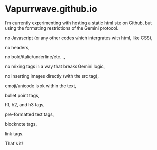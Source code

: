 # Vapurrwave.github.io
I’m currently experimenting with hosting a static html site on Github, but using the formatting restrictions of the Gemini protocol. 

no Javascript (or any other codes which intergrates with html, like CSS), 

no headers, 

no bold/italic/underline/etc…, 

no mixing tags in a way that breaks Gemini logic,

no inserting images directly (with the src tag),

emoji/unicode is ok within the text,

bullet point tags, 

h1, h2, and h3 tags, 

pre-formatted text tags, 

blocknote tags, 

link tags.

That's it!
